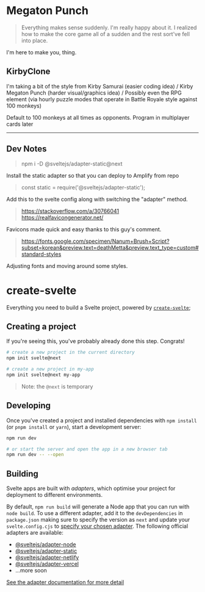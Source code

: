 # Megaton Punch

> Everything makes sense suddenly. I'm really happy about it. I realized how to make the core game all of a sudden and the rest sort've fell into place. 

I'm here to make you, thing. 

## KirbyClone

I'm taking a bit of the style from Kirby Samurai (easier coding idea) / Kirby Megaton Punch (harder visual/graphics idea) / Possibly even the RPG element (via hourly puzzle modes that operate in Battle Royale style against 100 monkeys)

Default to 100 monkeys at all times as opponents. Program in multiplayer cards later


---

## Dev Notes

> npm i -D @sveltejs/adapter-static@next

Install the static adapter so that you can deploy to Amplify from repo

> const static = require('@sveltejs/adapter-static');

Add this to the svelte config along with switching the "adapter" method.

> https://stackoverflow.com/a/30766041
> https://realfavicongenerator.net/

Favicons made quick and easy thanks to this guy's comment. 

> https://fonts.google.com/specimen/Nanum+Brush+Script?subset=korean&preview.text=deathMetta&preview.text_type=custom#standard-styles

Adjusting fonts and moving around some styles.

# create-svelte

Everything you need to build a Svelte project, powered by [`create-svelte`](https://github.com/sveltejs/kit/tree/master/packages/create-svelte);

## Creating a project

If you're seeing this, you've probably already done this step. Congrats!

```bash
# create a new project in the current directory
npm init svelte@next

# create a new project in my-app
npm init svelte@next my-app
```

> Note: the `@next` is temporary

## Developing

Once you've created a project and installed dependencies with `npm install` (or `pnpm install` or `yarn`), start a development server:

```bash
npm run dev

# or start the server and open the app in a new browser tab
npm run dev -- --open
```

## Building

Svelte apps are built with _adapters_, which optimise your project for deployment to different environments.

By default, `npm run build` will generate a Node app that you can run with `node build`. To use a different adapter, add it to the `devDependencies` in `package.json` making sure to specify the version as `next` and update your `svelte.config.cjs` to [specify your chosen adapter](https://kit.svelte.dev/docs#configuration-adapter). The following official adapters are available:

- [@sveltejs/adapter-node](https://github.com/sveltejs/kit/tree/master/packages/adapter-node)
- [@sveltejs/adapter-static](https://github.com/sveltejs/kit/tree/master/packages/adapter-static)
- [@sveltejs/adapter-netlify](https://github.com/sveltejs/kit/tree/master/packages/adapter-netlify)
- [@sveltejs/adapter-vercel](https://github.com/sveltejs/kit/tree/master/packages/adapter-vercel)
- ...more soon

[See the adapter documentation for more detail](https://kit.svelte.dev/docs#adapters)
